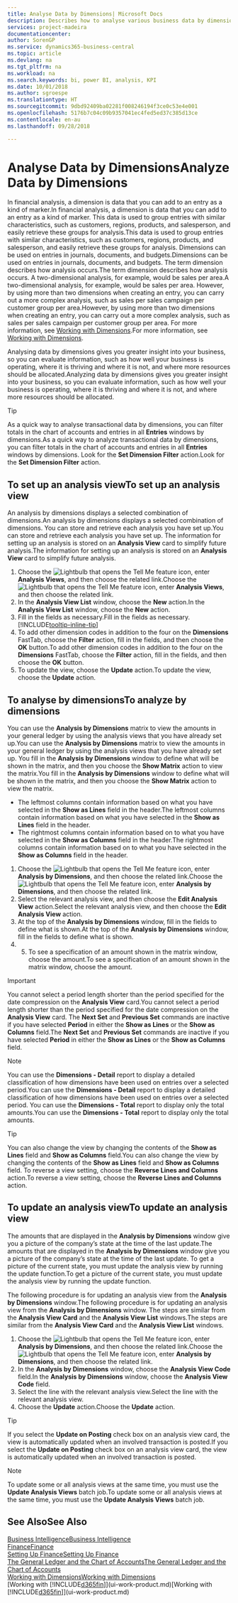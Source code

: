 ```yaml
---
title: Analyse Data by Dimensions| Microsoft Docs
description: Describes how to analyse various business data by dimensions.
services: project-madeira
documentationcenter: 
author: SorenGP
ms.service: dynamics365-business-central
ms.topic: article
ms.devlang: na
ms.tgt_pltfrm: na
ms.workload: na
ms.search.keywords: bi, power BI, analysis, KPI
ms.date: 10/01/2018
ms.author: sgroespe
ms.translationtype: HT
ms.sourcegitcommit: 9dbd92409ba02281f008246194f3ce0c53e4e001
ms.openlocfilehash: 5176b7c04c09b9357041ec4fed5ed37c385d13ce
ms.contentlocale: en-au
ms.lasthandoff: 09/28/2018

---
```

#  <a name="analyze-data-by-dimensions"></a><span data-ttu-id="09176-103">Analyse Data by Dimensions</span><span class="sxs-lookup"><span data-stu-id="09176-103">Analyze Data by Dimensions</span></span>
<span data-ttu-id="09176-104">In financial analysis, a dimension is data that you can add to an entry as a kind of marker.</span><span class="sxs-lookup"><span data-stu-id="09176-104">In financial analysis, a dimension is data that you can add to an entry as a kind of marker.</span></span> <span data-ttu-id="09176-105">This data is used to group entries with similar characteristics, such as customers, regions, products, and salesperson, and easily retrieve these groups for analysis.</span><span class="sxs-lookup"><span data-stu-id="09176-105">This data is used to group entries with similar characteristics, such as customers, regions, products, and salesperson, and easily retrieve these groups for analysis.</span></span> <span data-ttu-id="09176-106">Dimensions can be used on entries in journals, documents, and budgets.</span><span class="sxs-lookup"><span data-stu-id="09176-106">Dimensions can be used on entries in journals, documents, and budgets.</span></span> <span data-ttu-id="09176-107">The term dimension describes how analysis occurs.</span><span class="sxs-lookup"><span data-stu-id="09176-107">The term dimension describes how analysis occurs.</span></span> <span data-ttu-id="09176-108">A two-dimensional analysis, for example, would be sales per area.</span><span class="sxs-lookup"><span data-stu-id="09176-108">A two-dimensional analysis, for example, would be sales per area.</span></span> <span data-ttu-id="09176-109">However, by using more than two dimensions when creating an entry, you can carry out a more complex analysis, such as sales per sales campaign per customer group per area.</span><span class="sxs-lookup"><span data-stu-id="09176-109">However, by using more than two dimensions when creating an entry, you can carry out a more complex analysis, such as sales per sales campaign per customer group per area.</span></span> <span data-ttu-id="09176-110">For more information, see [Working with Dimensions](finance-dimensions.md).</span><span class="sxs-lookup"><span data-stu-id="09176-110">For more information, see [Working with Dimensions](finance-dimensions.md).</span></span>

<span data-ttu-id="09176-111">Analysing data by dimensions gives you greater insight into your business, so you can evaluate information, such as how well your business is operating, where it is thriving and where it is not, and where more resources should be allocated.</span><span class="sxs-lookup"><span data-stu-id="09176-111">Analyzing data by dimensions gives you greater insight into your business, so you can evaluate information, such as how well your business is operating, where it is thriving and where it is not, and where more resources should be allocated.</span></span>

> [!TIP]
> <span data-ttu-id="09176-112">As a quick way to analyse transactional data by dimensions, you can filter totals in the chart of accounts and entries in all **Entries** windows by dimensions.</span><span class="sxs-lookup"><span data-stu-id="09176-112">As a quick way to analyze transactional data by dimensions, you can filter totals in the chart of accounts and entries in all **Entries** windows by dimensions.</span></span> <span data-ttu-id="09176-113">Look for the **Set Dimension Filter** action.</span><span class="sxs-lookup"><span data-stu-id="09176-113">Look for the **Set Dimension Filter** action.</span></span>

## <a name="to-set-up-an-analysis-view"></a><span data-ttu-id="09176-114">To set up an analysis view</span><span class="sxs-lookup"><span data-stu-id="09176-114">To set up an analysis view</span></span>  
<span data-ttu-id="09176-115">An analysis by dimensions displays a selected combination of dimensions.</span><span class="sxs-lookup"><span data-stu-id="09176-115">An analysis by dimensions displays a selected combination of dimensions.</span></span> <span data-ttu-id="09176-116">You can store and retrieve each analysis you have set up.</span><span class="sxs-lookup"><span data-stu-id="09176-116">You can store and retrieve each analysis you have set up.</span></span> <span data-ttu-id="09176-117">The information for setting up an analysis is stored on an **Analysis View** card to simplify future analysis.</span><span class="sxs-lookup"><span data-stu-id="09176-117">The information for setting up an analysis is stored on an **Analysis View** card to simplify future analysis.</span></span>  

1. <span data-ttu-id="09176-118">Choose the ![Lightbulb that opens the Tell Me feature](media/ui-search/search_small.png "Tell me what you want to do") icon, enter **Analysis Views**, and then choose the related link.</span><span class="sxs-lookup"><span data-stu-id="09176-118">Choose the ![Lightbulb that opens the Tell Me feature](media/ui-search/search_small.png "Tell me what you want to do") icon, enter **Analysis Views**, and then choose the related link.</span></span>  
2. <span data-ttu-id="09176-119">In the **Analysis View List** window, choose the **New** action.</span><span class="sxs-lookup"><span data-stu-id="09176-119">In the **Analysis View List** window, choose the **New** action.</span></span>
3. <span data-ttu-id="09176-120">Fill in the fields as necessary.</span><span class="sxs-lookup"><span data-stu-id="09176-120">Fill in the fields as necessary.</span></span> [!INCLUDE[tooltip-inline-tip](includes/tooltip-inline-tip_md.md)]
4. <span data-ttu-id="09176-121">To add other dimension codes in addition to the four on the **Dimensions** FastTab, choose the **Filter** action, fill in the fields, and then choose the **OK** button.</span><span class="sxs-lookup"><span data-stu-id="09176-121">To add other dimension codes in addition to the four on the **Dimensions** FastTab, choose the **Filter** action, fill in the fields, and then choose the **OK** button.</span></span>  
5. <span data-ttu-id="09176-122">To update the view, choose the **Update** action.</span><span class="sxs-lookup"><span data-stu-id="09176-122">To update the view, choose the **Update** action.</span></span>

## <a name="to-analyze-by-dimensions"></a><span data-ttu-id="09176-123">To analyse by dimensions</span><span class="sxs-lookup"><span data-stu-id="09176-123">To analyze by dimensions</span></span>
<span data-ttu-id="09176-124">You can use the **Analysis by Dimensions** matrix to view the amounts in your general ledger by using the analysis views that you have already set up.</span><span class="sxs-lookup"><span data-stu-id="09176-124">You can use the **Analysis by Dimensions** matrix to view the amounts in your general ledger by using the analysis views that you have already set up.</span></span> <span data-ttu-id="09176-125">You fill in the **Analysis by Dimensions** window to define what will be shown in the matrix, and then you choose the **Show Matrix** action to view the matrix.</span><span class="sxs-lookup"><span data-stu-id="09176-125">You fill in the **Analysis by Dimensions** window to define what will be shown in the matrix, and then you choose the **Show Matrix** action to view the matrix.</span></span>  

- <span data-ttu-id="09176-126">The leftmost columns contain information based on what you have selected in the **Show as Lines** field in the header.</span><span class="sxs-lookup"><span data-stu-id="09176-126">The leftmost columns contain information based on what you have selected in the **Show as Lines** field in the header.</span></span>  
- <span data-ttu-id="09176-127">The rightmost columns contain information based on to what you have selected in the **Show as Columns** field in the header.</span><span class="sxs-lookup"><span data-stu-id="09176-127">The rightmost columns contain information based on to what you have selected in the **Show as Columns** field in the header.</span></span>  

1. <span data-ttu-id="09176-128">Choose the ![Lightbulb that opens the Tell Me feature](media/ui-search/search_small.png "Tell me what you want to do") icon, enter **Analysis by Dimensions**, and then choose the related link.</span><span class="sxs-lookup"><span data-stu-id="09176-128">Choose the ![Lightbulb that opens the Tell Me feature](media/ui-search/search_small.png "Tell me what you want to do") icon, enter **Analysis by Dimensions**, and then choose the related link.</span></span>  
2. <span data-ttu-id="09176-129">Select the relevant analysis view, and then choose the **Edit Analysis View** action.</span><span class="sxs-lookup"><span data-stu-id="09176-129">Select the relevant analysis view,  and then choose the **Edit Analysis View** action.</span></span>
3. <span data-ttu-id="09176-130">At the top of the **Analysis by Dimensions** window, fill in the fields to define what is shown.</span><span class="sxs-lookup"><span data-stu-id="09176-130">At the top of the **Analysis by Dimensions** window, fill in the fields to define what is shown.</span></span>
4. 5. <span data-ttu-id="09176-131">To see a specification of an amount shown in the matrix window, choose the amount.</span><span class="sxs-lookup"><span data-stu-id="09176-131">To see a specification of an amount shown in the matrix window, choose the amount.</span></span>  

> [!IMPORTANT]  
>   <span data-ttu-id="09176-132">You cannot select a period length shorter than the period specified for the date compression on the **Analysis View** card.</span><span class="sxs-lookup"><span data-stu-id="09176-132">You cannot select a period length shorter than the period specified for the date compression on the **Analysis View** card.</span></span> <span data-ttu-id="09176-133">The **Next Set** and **Previous Set** commands are inactive if you have selected **Period** in either the **Show as Lines** or the **Show as Columns** field.</span><span class="sxs-lookup"><span data-stu-id="09176-133">The **Next Set** and **Previous Set** commands are inactive if you have selected **Period** in either the **Show as Lines** or the **Show as Columns** field.</span></span>  

> [!NOTE]  
>   <span data-ttu-id="09176-134">You can use the **Dimensions - Detail** report to display a detailed classification of how dimensions have been used on entries over a selected period.</span><span class="sxs-lookup"><span data-stu-id="09176-134">You can use the **Dimensions - Detail** report to display a detailed classification of how dimensions have been used on entries over a selected period.</span></span> <span data-ttu-id="09176-135">You can use the **Dimensions - Total** report to display only the total amounts.</span><span class="sxs-lookup"><span data-stu-id="09176-135">You can use the **Dimensions - Total** report to display only the total amounts.</span></span>  

> [!TIP]  
>   <span data-ttu-id="09176-136">You can also change the view by changing the contents of the **Show as Lines** field and **Show as Columns** field.</span><span class="sxs-lookup"><span data-stu-id="09176-136">You can also change the view by changing the contents of the **Show as Lines** field and **Show as Columns** field.</span></span> <span data-ttu-id="09176-137">To reverse a view setting, choose the **Reverse Lines and Columns** action.</span><span class="sxs-lookup"><span data-stu-id="09176-137">To reverse a view setting, choose the **Reverse Lines and Columns** action.</span></span>

## <a name="to-update-an-analysis-view"></a><span data-ttu-id="09176-138">To update an analysis view</span><span class="sxs-lookup"><span data-stu-id="09176-138">To update an analysis view</span></span>  
<span data-ttu-id="09176-139">The amounts that are displayed in the **Analysis by Dimensions** window give you a picture of the company’s state at the time of the last update.</span><span class="sxs-lookup"><span data-stu-id="09176-139">The amounts that are displayed in the **Analysis by Dimensions** window give you a picture of the company’s state at the time of the last update.</span></span> <span data-ttu-id="09176-140">To get a picture of the current state, you must update the analysis view by running the update function.</span><span class="sxs-lookup"><span data-stu-id="09176-140">To get a picture of the current state, you must update the analysis view by running the update function.</span></span>

<span data-ttu-id="09176-141">The following procedure is for updating an analysis view from the **Analysis by Dimensions** window.</span><span class="sxs-lookup"><span data-stu-id="09176-141">The following procedure is for updating an analysis view from the **Analysis by Dimensions** window.</span></span> <span data-ttu-id="09176-142">The steps are similar from the **Analysis View Card** and the **Analysis View List** windows.</span><span class="sxs-lookup"><span data-stu-id="09176-142">The steps are similar from the **Analysis View Card** and the **Analysis View List** windows.</span></span>  

1. <span data-ttu-id="09176-143">Choose the ![Lightbulb that opens the Tell Me feature](media/ui-search/search_small.png "Tell me what you want to do") icon, enter **Analysis by Dimensions**, and then choose the related link.</span><span class="sxs-lookup"><span data-stu-id="09176-143">Choose the ![Lightbulb that opens the Tell Me feature](media/ui-search/search_small.png "Tell me what you want to do") icon, enter **Analysis by Dimensions**, and then choose the related link.</span></span>  
2. <span data-ttu-id="09176-144">In the **Analysis by Dimensions** window, choose the **Analysis View Code** field.</span><span class="sxs-lookup"><span data-stu-id="09176-144">In the **Analysis by Dimensions** window, choose the **Analysis View Code** field.</span></span>  
3. <span data-ttu-id="09176-145">Select the line with the relevant analysis view.</span><span class="sxs-lookup"><span data-stu-id="09176-145">Select the line with the relevant analysis view.</span></span>  
4. <span data-ttu-id="09176-146">Choose the **Update** action.</span><span class="sxs-lookup"><span data-stu-id="09176-146">Choose the **Update** action.</span></span>  

> [!TIP]  
>   <span data-ttu-id="09176-147">If you select the **Update on Posting** check box on an analysis view card, the view is automatically updated when an involved transaction is posted.</span><span class="sxs-lookup"><span data-stu-id="09176-147">If you select the **Update on Posting** check box on an analysis view card, the view is automatically updated when an involved transaction is posted.</span></span>

> [!NOTE]  
>   <span data-ttu-id="09176-148">To update some or all analysis views at the same time, you must use the **Update Analysis Views** batch job.</span><span class="sxs-lookup"><span data-stu-id="09176-148">To update some or all analysis views at the same time, you must use the **Update Analysis Views** batch job.</span></span>  

## <a name="see-also"></a><span data-ttu-id="09176-149">See Also</span><span class="sxs-lookup"><span data-stu-id="09176-149">See Also</span></span>
[<span data-ttu-id="09176-150">Business Intelligence</span><span class="sxs-lookup"><span data-stu-id="09176-150">Business Intelligence</span></span>](bi.md)  
[<span data-ttu-id="09176-151">Finance</span><span class="sxs-lookup"><span data-stu-id="09176-151">Finance</span></span>](finance.md)  
[<span data-ttu-id="09176-152">Setting Up Finance</span><span class="sxs-lookup"><span data-stu-id="09176-152">Setting Up Finance</span></span>](finance-setup-finance.md)  
[<span data-ttu-id="09176-153">The General Ledger and the Chart of Accounts</span><span class="sxs-lookup"><span data-stu-id="09176-153">The General Ledger and the Chart of Accounts</span></span>](finance-general-ledger.md)  
[<span data-ttu-id="09176-154">Working with Dimensions</span><span class="sxs-lookup"><span data-stu-id="09176-154">Working with Dimensions</span></span>](finance-dimensions.md)  
<span data-ttu-id="09176-155">[Working with [!INCLUDE[d365fin](includes/d365fin_md.md)]](ui-work-product.md)</span><span class="sxs-lookup"><span data-stu-id="09176-155">[Working with [!INCLUDE[d365fin](includes/d365fin_md.md)]](ui-work-product.md)</span></span>  

